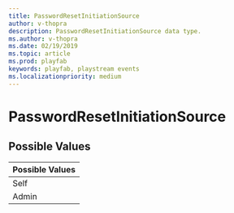 ```yaml
---
title: PasswordResetInitiationSource
author: v-thopra
description: PasswordResetInitiationSource data type.
ms.author: v-thopra
ms.date: 02/19/2019
ms.topic: article
ms.prod: playfab
keywords: playfab, playstream events
ms.localizationpriority: medium
---
```


# PasswordResetInitiationSource

## Possible Values

|Possible Values|
| :--------------------|
|Self|
|Admin|
